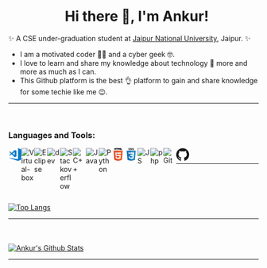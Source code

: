 <h1 align="center">
<br>
  Hi there 👋, I'm Ankur!
 <br>
</h1>

✨ A CSE under-graduation student at [Jaipur National University](https://www.jnujaipur.ac.in/), Jaipur. ✨

- I am a motivated coder 👨‍💻 and a cyber geek 🤓. 
- I love to learn and share my knowledge about technology 🤖 more and more as much as I can.
- This Github platform is the best 👌 platform to gain and share knowledge for some techie like me 😉.
<hr>
<br>

### Languages and Tools:

<img align="left" alt="Visual Studio Code" width="26px" src="https://raw.githubusercontent.com/github/explore/80688e429a7d4ef2fca1e82350fe8e3517d3494d/topics/visual-studio-code/visual-studio-code.png" />
<img align="left" alt="Virtual-box" width="26px" src="https://cdn.jsdelivr.net/npm/simple-icons@3.12.4/icons/virtualbox.svg" />
<img align="left" alt="Eclipse" width="26px" src="https://cdn.jsdelivr.net/npm/simple-icons@3.12.4/icons/eclipseide.svg" />
<img align="left" alt="dev" width="26px" src="https://cdn.jsdelivr.net/npm/simple-icons@3.12.4/icons/dev-dot-to.svg" />
<img align="left" alt="Stackoverflow" width="26px" src="https://cdn.jsdelivr.net/npm/simple-icons@3.12.4/icons/stackoverflow.svg" />
<img align="left" alt="C++" width="26px" src="https://cdn.jsdelivr.net/npm/simple-icons@3.12.4/icons/cplusplus.svg" />
<img align="left" alt="Java" width="26px" src="https://cdn.jsdelivr.net/npm/simple-icons@3.12.4/icons/java.svg" />
<img align="left" alt="Python" width="26px" src="https://cdn.jsdelivr.net/npm/simple-icons@3.12.4/icons/python.svg" />
<img align="left" alt="HTML5" width="26px" src="https://raw.githubusercontent.com/github/explore/80688e429a7d4ef2fca1e82350fe8e3517d3494d/topics/html/html.png" />
<img align="left" alt="CSS3" width="26px" src="https://raw.githubusercontent.com/github/explore/80688e429a7d4ef2fca1e82350fe8e3517d3494d/topics/css/css.png" />
<img align="left" alt="JS" width="26px" src="https://cdn.jsdelivr.net/npm/simple-icons@3.12.4/icons/javascript.svg" />
<img align="left" alt="php" width="26px" src="https://cdn.jsdelivr.net/npm/simple-icons@3.12.4/icons/php.svg" />
<img align="left" alt="Git" width="26px" src="https://cdn.jsdelivr.net/npm/simple-icons@v3/icons/git.svg" />
<img align="left" alt="GitHub" width="26px" src="https://raw.githubusercontent.com/github/explore/78df643247d429f6cc873026c0622819ad797942/topics/github/github.png" />
<br><hr>


<br>
<br>
<br>


[![Top Langs](https://github-readme-stats.vercel.app/api/top-langs/?username=ANKUR-KUMAR-GUPTA&layout=compact)](https://github.com/ANKUR-KUMAR-GUPTA)
<hr>

<br>
<br>

<a href="https://github.com/ANKUR-KUMAR-GUPTA">
 <img align="center" src="https://github-readme-stats.vercel.app/api?username=ANKUR-KUMAR-GUPTA&show_icons=true&theme=light&line_height=27" alt="Ankur's Github Stats"/>
</a>
<hr>
<!--
**Ankur-Kumar-Gupta/Ankur-Kumar-Gupta** is a ✨ _special_ ✨ repository because its `README.md` (this file) appears on your GitHub profile.

Here are some ideas to get you started:

- 🔭 I’m currently working on ...
- 🌱 I’m currently learning ...
- 👯 I’m looking to collaborate on ...
- 🤔 I’m looking for help with ...
- 💬 Ask me about ...
- 📫 How to reach me: ...
- 😄 Pronouns: ...
- ⚡ Fun fact: ...

after compact on top langs line:
&exclude_repo=Neural-Style-Transfer-with-TensorFlow-2,Data-Structures-and-Algorithms
-->
